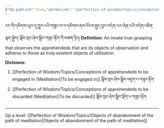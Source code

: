 ```yaml
---
{"dg-publish":true,"permalink":"/perfection-of-wisdom/topics/conceptions-of-apprehendeds-meditation/"}
---
```


རང་གི་དམིགས་ཡུལ་དུ་གྱུར་པའི་གཟུང་བ་ལ་དམིགས་ནས་ལོངས་སྤྱད་བྱར་བདེན་པར་ཞེན་པའི་བདེན་འཛིན་ལྷན་སྐྱེས། སྒོམ་སྤང་ཤེས་སྒྲིབ་གཟུང་རྟོག་གི་མཚན་ཉིད།
**Definition:** An innate true-grasping that observes the apprehendeds that are its objects of observation and adheres to those as truly existent objects of utilisation.

**Divisions:**
1. [[Perfection of Wisdom/Topics/Conceptions of apprehendeds to be engaged in (Meditation)\|To be engaged in]] སྒོམ་སྤང་ཤེས་སྒྲིབ་འཇུག་པ་གཟུང་རྟོག
2. [[Perfection of Wisdom/Topics/Conceptions of apprehendeds to be discarded (Meditation)\|To be discarded]] སྒོམ་སྤང་ཤེས་སྒྲིབ་ལྡོག་པ་གཟུང་རྟོག

---
Up a level: [[Perfection of Wisdom/Topics/Objects of abandonment of the path of meditation\|Objects of abandonment of the path of meditation]]